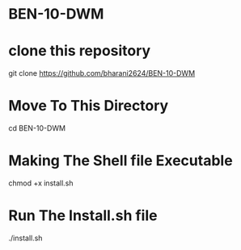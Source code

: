 # BEN-10-DWM
#  clone this repository
git clone https://github.com/bharani2624/BEN-10-DWM
# Move To This Directory
cd BEN-10-DWM
# Making The Shell file Executable
chmod +x install.sh
# Run The Install.sh file
./install.sh


